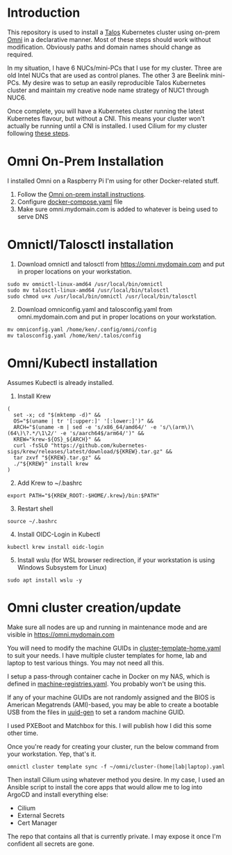 # Introduction
This repository is used to install a [Talos](https://github.com/siderolabs/talos) Kubernetes cluster using on-prem [Omni](https://github.com/siderolabs/omni) in a declarative manner. Most of these steps should work without modification. Obviously paths and domain names should change as required.

In my situation, I have 6 NUCs/mini-PCs that I use for my cluster. Three are old Intel NUCs that are used as control planes. The other 3 are Beelink mini-PCs. My desire was to setup an easily reproducible Talos Kubernetes cluster and maintain my creative node name strategy of NUC1 through NUC6. 

Once complete, you will have a Kubernetes cluster running the latest Kubernetes flavour, but without a CNI. This means your cluster won't actually be running until a CNI is installed. I used Cilium for my cluster following [these steps](https://www.talos.dev/v1.7/kubernetes-guides/network/deploying-cilium/).


# Omni On-Prem Installation
I installed Omni on a Raspberry Pi I'm using for other Docker-related stuff.
1. Follow the [Omni on-prem install instructions](https://omni.siderolabs.com/docs/how-to-guides/how-to-deploy-omni-on-prem/).
2. Configure [docker-compose.yaml](docker-compose.yaml) file
3. Make sure omni.mydomain.com is added to whatever is being used to serve DNS

# Omnictl/Talosctl installation
1. Download omnictl and talosctl from https://omni.mydomain.com and put in proper locations on your workstation.
```
sudo mv omnictl-linux-amd64 /usr/local/bin/omnictl
sudo mv talosctl-linux-amd64 /usr/local/bin/talosctl
sudo chmod u+x /usr/local/bin/omnictl /usr/local/bin/talosctl
```
2. Download omniconfig.yaml and talosconfig.yaml from omni.mydomain.com and put in proper locations on your workstation.
```
mv omniconfig.yaml /home/ken/.config/omni/config
mv talosconfig.yaml /home/ken/.talos/config
```
# Omni/Kubectl installation
Assumes Kubectl is already installed.
1. Install Krew
```
(
  set -x; cd "$(mktemp -d)" &&
  OS="$(uname | tr '[:upper:]' '[:lower:]')" &&
  ARCH="$(uname -m | sed -e 's/x86_64/amd64/' -e 's/\(arm\)\(64\)\?.*/\1\2/' -e 's/aarch64$/arm64/')" &&
  KREW="krew-${OS}_${ARCH}" &&
  curl -fsSLO "https://github.com/kubernetes-sigs/krew/releases/latest/download/${KREW}.tar.gz" &&
  tar zxvf "${KREW}.tar.gz" &&
  ./"${KREW}" install krew
)
```

2. Add Krew to ~/.bashrc
```
export PATH="${KREW_ROOT:-$HOME/.krew}/bin:$PATH"
```

3. Restart shell
```
source ~/.bashrc
```

4. Install OIDC-Login in Kubectl
```
kubectl krew install oidc-login
```

5. Install wslu (for WSL browser redirection, if your workstation is using Windows Subsystem for Linux)
```
sudo apt install wslu -y
```

# Omni cluster creation/update
Make sure all nodes are up and running in maintenance mode and are visible in https://omni.mydomain.com

You will need to modify the machine GUIDs in [cluster-template-home.yaml](cluster-template-home.yaml) to suit your needs. I have multiple cluster templates for home, lab and laptop to test various things. You may not need all this.

I setup a pass-through container cache in Docker on my NAS, which is defined in [machine-registries.yaml](patches/machine-registries.yaml). You probably won't be using this.

If any of your machine GUIDs are not randomly assigned and the BIOS is American Megatrends (AMI)-based, you may be able to create a bootable USB from the files in [uuid-gen](uuid-gen) to set a random machine GUID.

I used PXEBoot and Matchbox for this. I will publish how I did this some other time.

Once you're ready for creating your cluster, run the below command from your workstation. Yep, that's it.
```
omnictl cluster template sync -f ~/omni/cluster-(home|lab|laptop).yaml
```
Then install Cilium using whatever method you desire. In my case, I used an Ansible script to install the core apps that would allow me to log into ArgoCD and install everything else:
- Cilium
- External Secrets
- Cert Manager

The repo that contains all that is currently private. I may expose it once I'm confident all secrets are gone.